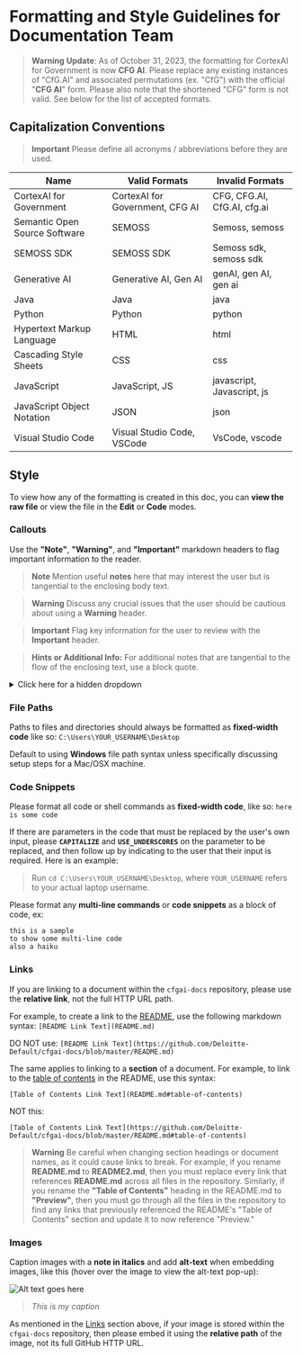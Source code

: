# Formatting and Style Guidelines for Documentation Team
> **Warning**
> **Update**: As of October 31, 2023, the formatting for CortexAI for Government is now **CFG AI**. Please replace any existing instances of "CfG.AI" and associated permutations (ex. "CfG") with the official "**CFG AI**" form. Please also note that the shortened "CFG" form is not valid. See below for the list of accepted formats.

## Capitalization Conventions
> **Important**
> Please define all acronyms / abbreviations before they are used.

| Name                          | Valid Formats                        | Invalid Formats               |
|-------------------------------|--------------------------------------|-------------------------------|
| CortexAI for Government       | CortexAI for Government, CFG AI      | CFG, CFG.AI, CfG.AI, cfg.ai   |
| Semantic Open Source Software | SEMOSS                               | Semoss, semoss                |
| SEMOSS SDK                    | SEMOSS SDK                           | Semoss sdk, semoss sdk        |
| Generative AI                 | Generative AI, Gen AI                | genAI, gen AI, gen ai         |
| Java                          | Java                                 | java                          |
| Python                        | Python                               | python                        |
| Hypertext Markup Language     | HTML                                 | html                          |
| Cascading Style Sheets        | CSS                                  | css                           |
| JavaScript                    | JavaScript, JS                       | javascript, Javascript, js    |
| JavaScript Object Notation    | JSON                                 | json                          |
| Visual Studio Code            | Visual Studio Code, VSCode           | VsCode, vscode                |

## Style

To view how any of the formatting is created in this doc, you can **view the raw file** or view the file in the **Edit** or **Code** modes.

### Callouts
Use the **"Note"**, **"Warning"**, and **"Important"** markdown headers to flag important information to the reader.
> **Note**
> Mention useful **notes** here that may interest the user but is tangential to the enclosing body text.
 
> **Warning**
> Discuss any crucial issues that the user should be cautious about using a **Warning** header.

> **Important**
> Flag key information for the user to review with the **Important** header.

> **Hints or Additional Info:**
> For additional notes that are tangential to the flow of the enclosing text, use a block quote.

<details>
 <summary>Click here for a hidden dropdown</summary>
 You can also hide tangential information in a dropdown section like this. 
</details>

### File Paths

Paths to files and directories should always be formatted as **fixed-width code** like so: `C:\Users\YOUR_USERNAME\Desktop`

Default to using **Windows** file path syntax unless specifically discussing setup steps for a Mac/OSX machine.

### Code Snippets

Please format all code or shell commands as **fixed-width code**, like so: `here is some code`

If there are parameters in the code that must be replaced by the user's own input, please **`CAPITALIZE`** and **`USE_UNDERSCORES`** on the parameter to be replaced, and then follow up by indicating to the user that their input is required. Here is an example:

> Run `cd C:\Users\YOUR_USERNAME\Desktop`, where `YOUR_USERNAME` refers to your actual laptop username.

Please format any **multi-line commands** or **code snippets** as a block of code, ex:
```
this is a sample
to show some multi-line code
also a haiku
```

### Links
If you are linking to a document within the `cfgai-docs` repository, please use the **relative link**, not the full HTTP URL path. 

For example, to create a link to the [README](README.md), use the following markdown syntax:
`[README Link Text](README.md)`

DO NOT use: `[README Link Text](https://github.com/Deloitte-Default/cfgai-docs/blob/master/README.md)`

The same applies to linking to a **section** of a document. For example, to link to the [table of contents](README.md#table-of-contents) in the README, use this syntax:

`[Table of Contents Link Text](README.md#table-of-contents)`

NOT this:

`[Table of Contents Link Text](https://github.com/Deloitte-Default/cfgai-docs/blob/master/README.md#table-of-contents)`

> **Warning**
> Be careful when changing section headings or document names, as it could cause links to break. For example, if you rename **README.md** to **README2.md**, then you must replace every link that references **README.md** across all files in the repository. Similarly, if you rename the **"Table of Contents"** heading in the README.md to **"Preview"**, then you must go through all the files in the repository to find any links that previously referenced the README's "Table of Contents" section and update it to now reference "Preview."

### Images

Caption images with a **note in italics** and add **alt-text** when embedding images, like this (hover over the image to view the alt-text pop-up):
  
![Alt text goes here](images/FELocalInstall/finalPage.PNG)
> _This is my caption_

As mentioned in the [Links](#links) section above, if your image is stored within the `cfgai-docs` repository, then please embed it using the **relative path** of the image, not its full GitHub HTTP URL.
